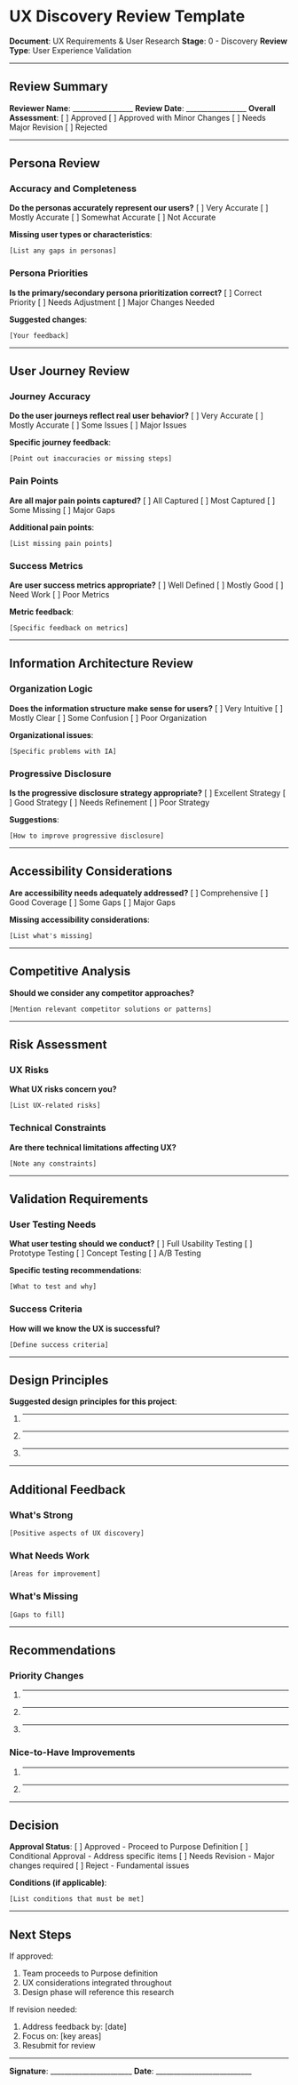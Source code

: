 # UX Discovery Review Template

**Document**: UX Requirements & User Research
**Stage**: 0 - Discovery
**Review Type**: User Experience Validation

---

## Review Summary

**Reviewer Name**: _________________
**Review Date**: _________________
**Overall Assessment**: [ ] Approved [ ] Approved with Minor Changes [ ] Needs Major Revision [ ] Rejected

---

## Persona Review

### Accuracy and Completeness
**Do the personas accurately represent our users?**
[ ] Very Accurate
[ ] Mostly Accurate
[ ] Somewhat Accurate
[ ] Not Accurate

**Missing user types or characteristics**:
```
[List any gaps in personas]
```

### Persona Priorities
**Is the primary/secondary persona prioritization correct?**
[ ] Correct Priority
[ ] Needs Adjustment
[ ] Major Changes Needed

**Suggested changes**:
```
[Your feedback]
```

---

## User Journey Review

### Journey Accuracy
**Do the user journeys reflect real user behavior?**
[ ] Very Accurate
[ ] Mostly Accurate
[ ] Some Issues
[ ] Major Issues

**Specific journey feedback**:
```
[Point out inaccuracies or missing steps]
```

### Pain Points
**Are all major pain points captured?**
[ ] All Captured
[ ] Most Captured
[ ] Some Missing
[ ] Major Gaps

**Additional pain points**:
```
[List missing pain points]
```

### Success Metrics
**Are user success metrics appropriate?**
[ ] Well Defined
[ ] Mostly Good
[ ] Need Work
[ ] Poor Metrics

**Metric feedback**:
```
[Specific feedback on metrics]
```

---

## Information Architecture Review

### Organization Logic
**Does the information structure make sense for users?**
[ ] Very Intuitive
[ ] Mostly Clear
[ ] Some Confusion
[ ] Poor Organization

**Organizational issues**:
```
[Specific problems with IA]
```

### Progressive Disclosure
**Is the progressive disclosure strategy appropriate?**
[ ] Excellent Strategy
[ ] Good Strategy
[ ] Needs Refinement
[ ] Poor Strategy

**Suggestions**:
```
[How to improve progressive disclosure]
```

---

## Accessibility Considerations

**Are accessibility needs adequately addressed?**
[ ] Comprehensive
[ ] Good Coverage
[ ] Some Gaps
[ ] Major Gaps

**Missing accessibility considerations**:
```
[List what's missing]
```

---

## Competitive Analysis

**Should we consider any competitor approaches?**
```
[Mention relevant competitor solutions or patterns]
```

---

## Risk Assessment

### UX Risks
**What UX risks concern you?**
```
[List UX-related risks]
```

### Technical Constraints
**Are there technical limitations affecting UX?**
```
[Note any constraints]
```

---

## Validation Requirements

### User Testing Needs
**What user testing should we conduct?**
[ ] Full Usability Testing
[ ] Prototype Testing
[ ] Concept Testing
[ ] A/B Testing

**Specific testing recommendations**:
```
[What to test and why]
```

### Success Criteria
**How will we know the UX is successful?**
```
[Define success criteria]
```

---

## Design Principles

**Suggested design principles for this project**:
1. _________________
2. _________________
3. _________________

---

## Additional Feedback

### What's Strong
```
[Positive aspects of UX discovery]
```

### What Needs Work
```
[Areas for improvement]
```

### What's Missing
```
[Gaps to fill]
```

---

## Recommendations

### Priority Changes
1. _________________
2. _________________
3. _________________

### Nice-to-Have Improvements
1. _________________
2. _________________

---

## Decision

**Approval Status**:
[ ] Approved - Proceed to Purpose Definition
[ ] Conditional Approval - Address specific items
[ ] Needs Revision - Major changes required
[ ] Reject - Fundamental issues

**Conditions (if applicable)**:
```
[List conditions that must be met]
```

---

## Next Steps

If approved:
1. Team proceeds to Purpose definition
2. UX considerations integrated throughout
3. Design phase will reference this research

If revision needed:
1. Address feedback by: [date]
2. Focus on: [key areas]
3. Resubmit for review

---

**Signature**: _______________________
**Date**: ___________________________